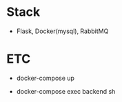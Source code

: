 # Stack

- Flask, Docker(mysql), RabbitMQ

# ETC

- docker-compose up

- docker-compose exec backend sh
